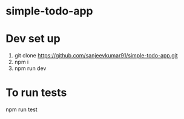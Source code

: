 # simple-todo-app

# Dev set up
1) git clone https://github.com/sanjeevkumar91/simple-todo-app.git
2) npm i
3) npm run dev

# To run tests
npm run test
